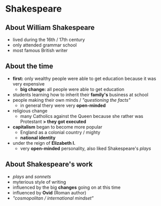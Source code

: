 # Shakespeare

## About William Shakespeare

- lived during the 16th / 17th century
- only attended grammar school
- most famous British writer

## About the time

- **first:** only wealthy people were able to get education because it was very expensive
	- **big change:** all people were able to get education
- students learning how to inherit their **family's** business at school
- people making their own minds / *"questioning the facts"*
	- in general thery were very **open-minded**
- religious change
	- many Catholics against the Queen because she rather was Protestant  **> they got executed**
- **capitalism** began to become more popular
	- England as a colonial country / mighty
	- **national identity**
- under the reign of **Elizabeth I.**
	- very **open-minded** personality, also liked Shakespeare's *plays*

## About Shakespeare's work

- *plays* and *sonnets*
- myterious style of writing
- influenced by the big **changes** going on at this time
- influenced by **Ovid** (Roman author)
- *"cosmopolitan / international mindset"*

<!--stackedit_data:
eyJoaXN0b3J5IjpbNDQyNDY5NTk0XX0=
-->